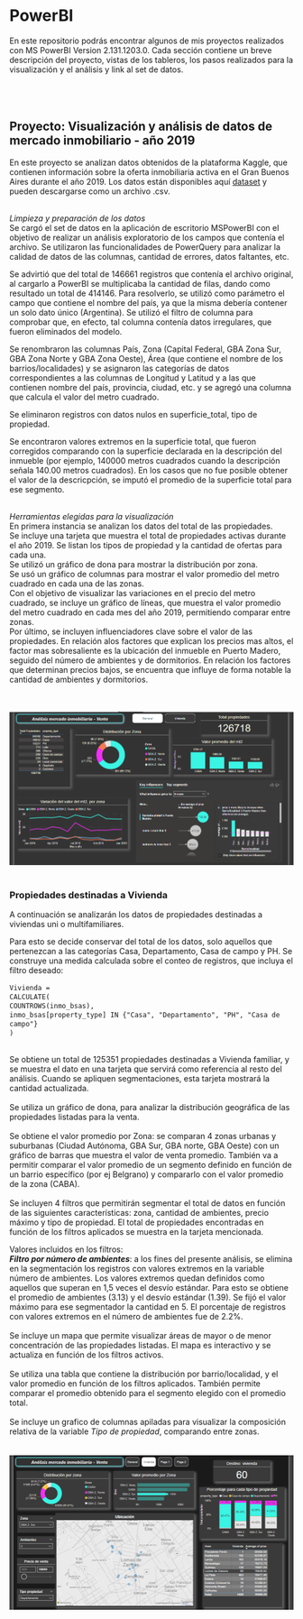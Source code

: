 # PowerBI


En este repositorio podrás encontrar algunos de mis proyectos realizados con MS PowerBI Version 2.131.1203.0. 
Cada sección contiene un breve descripción del proyecto, vistas de los tableros, los pasos realizados para la visualización y el análisis y link al set de datos.<br><br><br><br>


Proyecto: Visualización y análisis de datos de mercado inmobiliario - año 2019
-------------

En este proyecto se analizan datos obtenidos de la plataforma Kaggle, que contienen información sobre la oferta inmobiliaria activa en el Gran Buenos Aires durante el año 2019. Los datos están disponibles aquí [dataset](https://www.kaggle.com/datasets/alejandromendivil/bsas-realstate-on-sale) y pueden descargarse como un archivo .csv.  <br><br>

_Limpieza y preparación de los datos_ <br>
Se cargó el set de datos en la aplicación de escritorio MSPowerBI con el objetivo de realizar un análisis exploratorio de los campos que contenía el archivo. Se utilizaron las funcionalidades de PowerQuery para analizar la calidad de datos de las columnas, cantidad de errores, datos faltantes, etc.  <br>

Se advirtió que del total de 146661 registros que contenía el archivo original, al cargarlo a PowerBI se multiplicaba la cantidad de filas, dando como resultado un total de 414146.  Para resolverlo, se utilizó como parámetro el campo que contiene el nombre del país, ya que la misma debería contener un solo dato único (Argentina). Se utilizó el filtro de  columna para comprobar que, en efecto, tal columna contenía datos irregulares, que fueron eliminados del modelo.<br>

Se renombraron las columnas País, Zona (Capital Federal, GBA Zona Sur, GBA Zona Norte y GBA Zona Oeste), Área (que contiene el nombre de los barrios/localidades) y se asignaron las categorías de datos correspondientes a las columnas de Longitud y Latitud y a las que contienen nombre del país, provincia, ciudad, etc. y se agregó una columna que calcula el valor del metro cuadrado.  <br>

Se eliminaron registros con datos nulos en superficie_total, tipo de propiedad. <br>

Se encontraron valores extremos en la superficie total, que fueron corregidos comparando con la superficie declarada en la descripción del inmueble (por ejemplo, 140000 metros cuadrados cuando la descripción señala 140.00 metros cuadrados). En los casos que no fue posible obtener el valor de la descricpción, se imputó el promedio de la superficie total para ese segmento. <br><br>


_Herramientas elegidas para la visualización_ <br>
En primera instancia se analizan los datos del total de las propiedades.  <br>
Se incluye una tarjeta que muestra el total de propiedades activas durante el año 2019. Se listan los tipos de propiedad y la cantidad de ofertas para cada una.  <br>
Se utilizó un gráfico de dona para mostrar la distribución por zona.  <br>
Se usó un gráfico de columnas para mostrar el valor promedio del metro cuadrado en cada una de las zonas. <br>
Con el objetivo de visualizar las variaciones en el precio del metro cuadrado, se incluye un gráfico de líneas, que muestra el valor promedio del metro cuadrado en cada mes del año 2019, permitiendo comparar entre zonas.  <br>
Por último, se incluyen influenciadores clave sobre el valor de las propiedades. En relación alos factores que explican los precios mas altos, el factor mas sobresaliente es la ubicación del inmueble en Puerto Madero, seguido del número de ambientes y de dormitorios. En relación los factores que determinan precios bajos, se encuentra que influye de forma notable la cantidad de ambientes y dormitorios.    

<br><br>
![](images/inmo1.png)
<br><br>
### Propiedades destinadas a Vivienda

A continuación se analizarán los datos de propiedades destinadas a viviendas uni o multifamiliares.  

Para esto se decide conservar del total de los datos, solo aquellos que pertenezcan a las categorías Casa, Departamento, Casa de campo y PH. Se construye una medida calculada sobre el conteo de registros,  que incluya el filtro deseado: 
<br>
```dax
Vivienda =
CALCULATE(
COUNTROWS(inmo_bsas),
inmo_bsas[property_type] IN {"Casa", "Departamento", "PH", "Casa de campo"}
)
```
<br>
Se obtiene un total de 125351 propiedades destinadas a Vivienda familiar, y se muestra el dato en una tarjeta que servirá como referencia al resto del análisis. Cuando se apliquen segmentaciones, esta tarjeta mostrará la cantidad actualizada. <br><br>
Se utiliza un gráfico de dona, para analizar la distribución geográfica de las propiedades listadas para la venta.  <br><br>
Se obtiene el valor promedio por Zona: se comparan 4 zonas urbanas y suburbanas (Ciudad Autónoma, GBA Sur, GBA norte, GBA Oeste) con un gráfico de barras que muestra el valor de venta promedio. También va a permitir comparar el valor promedio de un segmento definido en función de un barrio específico (por ej Belgrano) y compararlo con el valor promedio de la zona (CABA).<br><br>
Se incluyen 4 filtros que permitirán segmentar el total de datos en función de las siguientes características:  zona, cantidad de ambientes, precio máximo y tipo de propiedad. El total de propiedades encontradas en función de los filtros aplicados se muestra en la tarjeta mencionada. <br>

Valores incluidos en los filtros:  <br>
***Filtro por número de ambientes***: a los fines del presente análisis, se elimina en la segmentación los registros con valores extremos en la variable número de ambientes. Los valores extremos quedan definidos como aquellos que superan en 1,5 veces el desvío estándar. Para esto se obtiene el promedio de ambientes (3.13) y el desvío estándar (1.39). Se fijó el valor máximo para ese segmentador la cantidad en 5. El porcentaje de registros con valores extremos en el número de ambientes fue de 2.2%. <br><br>
Se incluye un mapa que permite visualizar áreas de mayor o de menor concentración de las propiedades listadas. El mapa es interactivo y se actualiza en función de los filtros activos.  <br><br>
Se utiliza una tabla que contiene la distribución por barrio/localidad, y el valor promedio en función de los filtros aplicados. También permite comparar el promedio obtenido para el segmento elegido con el promedio total.  <br><br>
Se incluye un grafico de columnas apiladas para visualizar la composición relativa de la variable *Tipo de propiedad*, comparando entre zonas.  
<br>
<br>
![](images/PowerBI_2.png)

